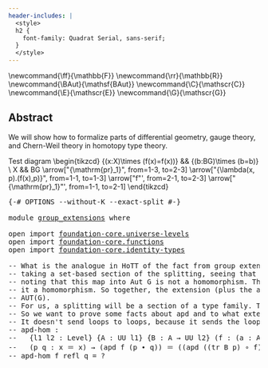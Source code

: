 ```yaml
---
header-includes: |
  <style>
  h2 {
    font-family: Quadrat Serial, sans-serif;
  }
  </style>
---
```


\newcommand{\ff}{\mathbb{F}}
\newcommand{\rr}{\mathbb{R}}
\newcommand{\BAut}{\mathsf{BAut}}
\newcommand{\C}{\mathscr{C}}
\newcommand{\E}{\mathscr{E}}
\newcommand{\G}{\mathscr{G}}

## Abstract

We will show how to formalize parts of differential geometry, gauge theory, and Chern-Weil theory in homotopy type theory.

Test diagram
\begin{tikzcd}
	{(x:X)\times (f(x)=f(x))} && {(b:BG)\times (b=b)} \\
	X && BG
	\arrow["{\mathrm{pr}_1}", from=1-3, to=2-3]
	\arrow["{\lambda(x, p).(f(x),p)}", from=1-1, to=1-3]
	\arrow["f"', from=2-1, to=2-3]
	\arrow["{\mathrm{pr}_1}"', from=1-1, to=2-1]
\end{tikzcd}



<pre class="Agda"><a id="715" class="Symbol">{-#</a> <a id="719" class="Keyword">OPTIONS</a> <a id="727" class="Pragma">--without-K</a> <a id="739" class="Pragma">--exact-split</a> <a id="753" class="Symbol">#-}</a>

<a id="758" class="Keyword">module</a> <a id="765" href="group_extensions.html" class="Module Operator">group_extensions</a> <a id="782" class="Keyword">where</a>

<a id="789" class="Keyword">open</a> <a id="794" class="Keyword">import</a> <a id="801" href="foundation-core.universe-levels.html" class="Module">foundation-core.universe-levels</a>
<a id="833" class="Keyword">open</a> <a id="838" class="Keyword">import</a> <a id="845" href="foundation-core.functions.html" class="Module">foundation-core.functions</a>
<a id="871" class="Keyword">open</a> <a id="876" class="Keyword">import</a> <a id="883" href="foundation-core.identity-types.html" class="Module">foundation-core.identity-types</a>

<a id="915" class="Comment">-- What is the analogue in HoTT of the fact from group extensions that we classify an extension by </a>
<a id="1015" class="Comment">-- taking a set-based section of the splitting, seeing that those elements act on the left hand group,</a>
<a id="1118" class="Comment">-- noting that this map into Aut G is not a homomorphism. There is a 2-cell that we can conjugate with that makes</a>
<a id="1232" class="Comment">-- it a homomorphism. So together, the extension (plus the arbitrary choice of splitting) yeilds a 2-map to the 2-group</a>
<a id="1352" class="Comment">-- AUT(G).</a>
<a id="1363" class="Comment">-- For us, a splitting will be a section of a type family. This acts on loops with apd.</a>
<a id="1451" class="Comment">-- So we want to prove some facts about apd and to what extent it&#39;s a homomorphism of loops.</a>
<a id="1544" class="Comment">-- It doesn&#39;t send loops to loops, because it sends the loop p to a loop from fx to ap p fx.</a>
<a id="1637" class="Comment">-- apd-hom :</a>
<a id="1650" class="Comment">--   {l1 l2 : Level} {A : UU l1} {B : A → UU l2} (f : (a : A) → B a) {x : A}</a>
<a id="1727" class="Comment">--   (p q : x ＝ x) → (apd f (p ∙ q)) ＝ ((apd ((tr B p) ∘ f) q) ∙ (apd (f) p))</a>
<a id="1805" class="Comment">-- apd-hom f refl q = ?</a>

</pre>